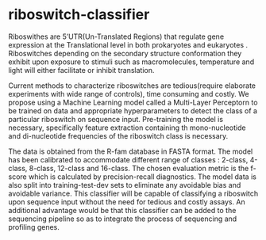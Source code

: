 # riboswitch-classifier
Riboswithes are 5’UTR(Un-Translated Regions) that regulate gene expression at the Translational level in both prokaryotes and eukaryotes . Riboswitches depending on the secondary structure conformation they exhibit upon exposure to stimuli such as macromolecules, temperature and light will either facilitate or inhibit translation.

Current methods to characterize riboswitches are tedious(require elaborate experiments with wide range of controls), time consuming and costly. We propose using a Machine Learning model called a Multi-Layer Perceptorn to be trained on data and appropriate hyperparameters to detect the class of a particular riboswitch on sequence input. 
Pre-training the model is necessary, specifically feature extraction containing th mono-nucleotide and di-nucleotide frequencies of the riboswitch class is necessary. 

The data is obtained from the R-fam database in FASTA format. The model has been calibrated to accommodate different range of classes : 2-class, 4-class, 8-class, 12-class and 16-class. The chosen evaluation metric is the f-score which is calculated by precision-recall diagnostics. The model data is also split into training-test-dev sets to eliminate any avoidable bias and avoidable variance. This classifier will be capable of classifying a riboswitch upon sequence input without the need for tedious and costly assays. An additional advantage would be that this classifier can be added to the sequencing pipeline so as to integrate the process of sequencing and profiling genes.
